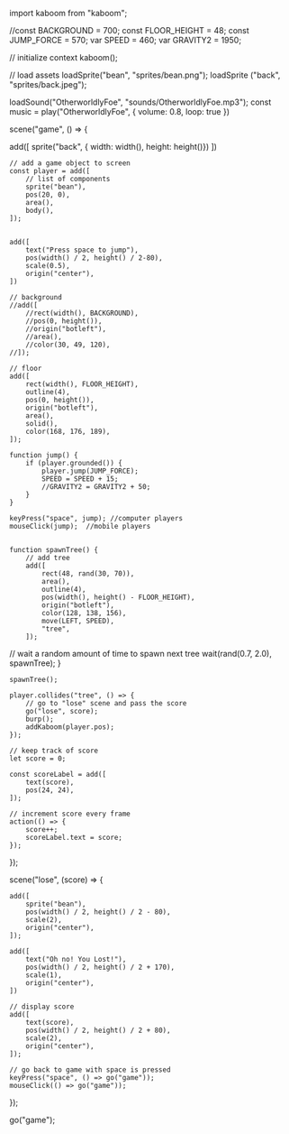 import kaboom from "kaboom";

//const BACKGROUND = 700;
const FLOOR_HEIGHT = 48;
const JUMP_FORCE = 570;
var SPEED = 460;
var GRAVITY2 = 1950;

// initialize context
kaboom();

// load assets
loadSprite("bean", "sprites/bean.png");
loadSprite ("back", "sprites/back.jpeg");

loadSound("OtherworldlyFoe", "sounds/OtherworldlyFoe.mp3");
const music = play("OtherworldlyFoe", {
    volume: 0.8,
    loop: true
})

scene("game", () => {

add([
	sprite("back", { width: width(), height: height()})
])

	

	// add a game object to screen
	const player = add([
		// list of components
		sprite("bean"),
		pos(20, 0),
		area(),
		body(),
	]);

	
	add([
		text("Press space to jump"),
		pos(width() / 2, height() / 2-80),
		scale(0.5),
		origin("center"),
	])

	// background
	//add([
		//rect(width(), BACKGROUND),
		//pos(0, height()),
		//origin("botleft"),
		//area(),
		//color(30, 49, 120),
	//]);

	// floor
	add([
		rect(width(), FLOOR_HEIGHT),
		outline(4),
		pos(0, height()),
		origin("botleft"),
		area(),
		solid(),
		color(168, 176, 189),
	]);

	function jump() {
		if (player.grounded()) {
			player.jump(JUMP_FORCE);
			SPEED = SPEED + 15;
			//GRAVITY2 = GRAVITY2 + 50;
		}
	}
	
	keyPress("space", jump); //computer players
	mouseClick(jump);  //mobile players
	

	function spawnTree() {
		// add tree 
		add([
			rect(48, rand(30, 70)),
			area(),
			outline(4),
			pos(width(), height() - FLOOR_HEIGHT),
			origin("botleft"),
			color(128, 138, 156),
			move(LEFT, SPEED),
			"tree",
		]);

// wait a random amount of time to spawn next tree
		wait(rand(0.7, 2.0), spawnTree);
	}

	spawnTree();

	player.collides("tree", () => {
		// go to "lose" scene and pass the score
		go("lose", score);
		burp();
		addKaboom(player.pos);
	});

	// keep track of score
	let score = 0;

	const scoreLabel = add([
		text(score),
		pos(24, 24),
	]);

	// increment score every frame
	action(() => {
		score++;
		scoreLabel.text = score;
	});

});

scene("lose", (score) => {

	add([
		sprite("bean"),
		pos(width() / 2, height() / 2 - 80),
		scale(2),
		origin("center"),
	]);

	add([
		text("Oh no! You Lost!"),
		pos(width() / 2, height() / 2 + 170),
		scale(1),
		origin("center"),
	])

	// display score
	add([
		text(score),
		pos(width() / 2, height() / 2 + 80),
		scale(2),
		origin("center"),
	]);

	// go back to game with space is pressed
	keyPress("space", () => go("game"));
	mouseClick(() => go("game"));

});

go("game");

